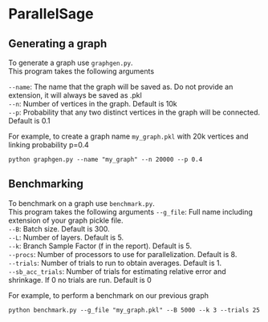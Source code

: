 # ParallelSage
## Generating a graph
To generate a graph use `graphgen.py`.  
This program takes the following arguments  

`--name`: The name that the graph will be saved as. Do not provide an extension, it will always be saved as .pkl  
`--n`: Number of vertices in the graph. Default is 10k    
`--p`: Probability that any two distinct vertices in the graph will be connected. Default is 0.1  

For example, to create a graph name `my_graph.pkl` with 20k vertices and linking probability p=0.4  

```
python graphgen.py --name "my_graph" --n 20000 --p 0.4
```

## Benchmarking
To benchmark on a graph use `benchmark.py`.  
This program takes the following arguments 
`--g_file`: Full name including extension of your graph pickle file.  
`--B`: Batch size. Default is 300.  
`--L`: Number of layers. Default is 5.  
`--k`: Branch Sample Factor (f in the report). Default is 5.  
`--procs`: Number of processors to use for parallelization. Default is 8.  
`--trials`: Number of trials to run to obtain averages. Default is 1.   
`--sb_acc_trials`: Number of trials for estimating relative error and shrinkage. If 0 no trials are run. Default is 0 

For example, to perform a benchmark on our previous graph  

```
python benchmark.py --g_file "my_graph.pkl" --B 5000 --k 3 --trials 25
```
